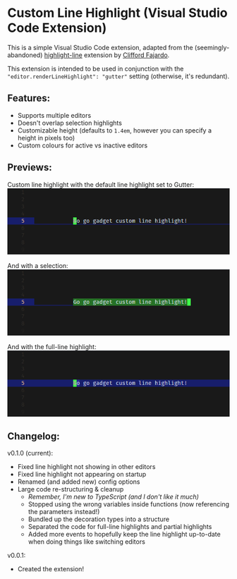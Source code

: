 # Custom Line Highlight (Visual Studio Code Extension)

This is a simple Visual Studio Code extension, adapted from the (seemingly-abandoned) [highlight-line](https://github.com/cliffordfajardo/highlight-line-vscode) extension by [Clifford Fajardo](https://github.com/cliffordfajardo).

This extension is intended to be used in conjunction with the `"editor.renderLineHighlight": "gutter"` setting (otherwise, it's redundant).

## Features:

- Supports multiple editors
- Doesn't overlap selection highlights
- Customizable height (defaults to `1.4em`, however you can specify a height in pixels too)
- Custom colours for active vs inactive editors

## Previews:

Custom line highlight with the default line highlight set to Gutter:<br/>
![Preview1](images/lhpreview1.png)

And with a selection:<br/>
![Preview2](images/lhpreview2.png)

And with the full-line highlight:<br/>
![Preview3](images/lhpreview3.png)

## Changelog:

v0.1.0 (current):
 - Fixed line highlight not showing in other editors
 - Fixed line highlight not appearing on startup
 - Renamed (and added new) config options
 - Large code re-structuring & cleanup
    - <em>Remember, I'm new to TypeScript (and I don't like it much)</em>
    - Stopped using the wrong variables inside functions (now referencing the parameters instead!)
    - Bundled up the decoration types into a structure
    - Separated the code for full-line highlights and partial highlights
    - Added more events to hopefully keep the line highlight up-to-date when doing things like switching editors

v0.0.1:
 - Created the extension!